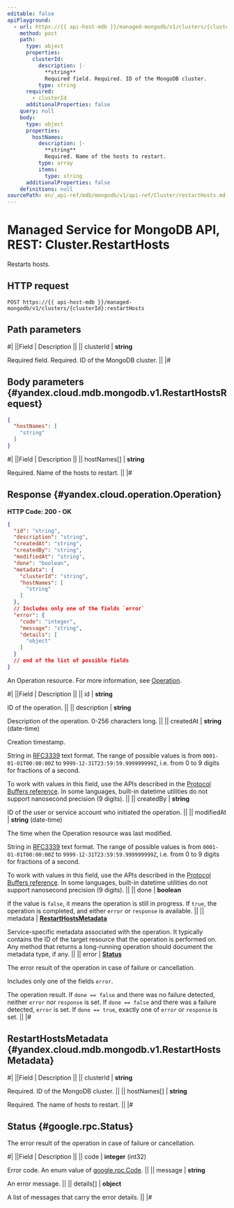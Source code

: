 ```yaml
---
editable: false
apiPlayground:
  - url: https://{{ api-host-mdb }}/managed-mongodb/v1/clusters/{clusterId}:restartHosts
    method: post
    path:
      type: object
      properties:
        clusterId:
          description: |-
            **string**
            Required field. Required. ID of the MongoDB cluster.
          type: string
      required:
        - clusterId
      additionalProperties: false
    query: null
    body:
      type: object
      properties:
        hostNames:
          description: |-
            **string**
            Required. Name of the hosts to restart.
          type: array
          items:
            type: string
      additionalProperties: false
    definitions: null
sourcePath: en/_api-ref/mdb/mongodb/v1/api-ref/Cluster/restartHosts.md
---
```


# Managed Service for MongoDB API, REST: Cluster.RestartHosts

Restarts hosts.

## HTTP request

```
POST https://{{ api-host-mdb }}/managed-mongodb/v1/clusters/{clusterId}:restartHosts
```

## Path parameters

#|
||Field | Description ||
|| clusterId | **string**

Required field. Required. ID of the MongoDB cluster. ||
|#

## Body parameters {#yandex.cloud.mdb.mongodb.v1.RestartHostsRequest}

```json
{
  "hostNames": [
    "string"
  ]
}
```

#|
||Field | Description ||
|| hostNames[] | **string**

Required. Name of the hosts to restart. ||
|#

## Response {#yandex.cloud.operation.Operation}

**HTTP Code: 200 - OK**

```json
{
  "id": "string",
  "description": "string",
  "createdAt": "string",
  "createdBy": "string",
  "modifiedAt": "string",
  "done": "boolean",
  "metadata": {
    "clusterId": "string",
    "hostNames": [
      "string"
    ]
  },
  // Includes only one of the fields `error`
  "error": {
    "code": "integer",
    "message": "string",
    "details": [
      "object"
    ]
  }
  // end of the list of possible fields
}
```

An Operation resource. For more information, see [Operation](/docs/api-design-guide/concepts/operation).

#|
||Field | Description ||
|| id | **string**

ID of the operation. ||
|| description | **string**

Description of the operation. 0-256 characters long. ||
|| createdAt | **string** (date-time)

Creation timestamp.

String in [RFC3339](https://www.ietf.org/rfc/rfc3339.txt) text format. The range of possible values is from
`0001-01-01T00:00:00Z` to `9999-12-31T23:59:59.999999999Z`, i.e. from 0 to 9 digits for fractions of a second.

To work with values in this field, use the APIs described in the
[Protocol Buffers reference](https://developers.google.com/protocol-buffers/docs/reference/overview).
In some languages, built-in datetime utilities do not support nanosecond precision (9 digits). ||
|| createdBy | **string**

ID of the user or service account who initiated the operation. ||
|| modifiedAt | **string** (date-time)

The time when the Operation resource was last modified.

String in [RFC3339](https://www.ietf.org/rfc/rfc3339.txt) text format. The range of possible values is from
`0001-01-01T00:00:00Z` to `9999-12-31T23:59:59.999999999Z`, i.e. from 0 to 9 digits for fractions of a second.

To work with values in this field, use the APIs described in the
[Protocol Buffers reference](https://developers.google.com/protocol-buffers/docs/reference/overview).
In some languages, built-in datetime utilities do not support nanosecond precision (9 digits). ||
|| done | **boolean**

If the value is `false`, it means the operation is still in progress.
If `true`, the operation is completed, and either `error` or `response` is available. ||
|| metadata | **[RestartHostsMetadata](#yandex.cloud.mdb.mongodb.v1.RestartHostsMetadata)**

Service-specific metadata associated with the operation.
It typically contains the ID of the target resource that the operation is performed on.
Any method that returns a long-running operation should document the metadata type, if any. ||
|| error | **[Status](#google.rpc.Status)**

The error result of the operation in case of failure or cancellation.

Includes only one of the fields `error`.

The operation result.
If `done == false` and there was no failure detected, neither `error` nor `response` is set.
If `done == false` and there was a failure detected, `error` is set.
If `done == true`, exactly one of `error` or `response` is set. ||
|#

## RestartHostsMetadata {#yandex.cloud.mdb.mongodb.v1.RestartHostsMetadata}

#|
||Field | Description ||
|| clusterId | **string**

Required. ID of the MongoDB cluster. ||
|| hostNames[] | **string**

Required. The name of hosts to restart. ||
|#

## Status {#google.rpc.Status}

The error result of the operation in case of failure or cancellation.

#|
||Field | Description ||
|| code | **integer** (int32)

Error code. An enum value of [google.rpc.Code](https://github.com/googleapis/googleapis/blob/master/google/rpc/code.proto). ||
|| message | **string**

An error message. ||
|| details[] | **object**

A list of messages that carry the error details. ||
|#